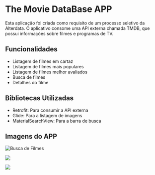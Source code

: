 # The Movie DataBase APP

Esta aplicação foi criada como requisito de um processo seletivo da Alterdata.
O aplicativo consome uma API externa chamada TMDB, que possui informações sobre filmes e programas de TV.

## Funcionalidades
* Listagem de filmes em cartaz
* Listagem de filmes mais populares
* Listagem de filmes melhor avaliados
* Busca de filmes
* Detalhes do filme

## Bibliotecas Utilizadas
* Retrofit: Para consumir a API externa
* Glide: Para a listagem de imagens
* MaterialSearchView: Para a barra de busca

## Imagens do APP

![Busca de Filmes](https://lh3.googleusercontent.com/DPiriB3KQnO1aYcihtCfjq7pbgew24T6Un-7nwVhnEUGVM6qb1-dGDFDkjzJ3P3g6PhfkhdqzjxOXnYgh3NVy0fVB_fMSaqx20jov1hrOHNlcdms9vYbxEnGAugHpqKGXGJNeHXL07Sm0_RnWN5LjJpsiBlm_9D9Vhj19ZNWrB9R8zRWMyghKHoECAY3-D4NwaZb-N6U5gDq8H0cUGCNHnfYKszZXKDDJACG7_7Ynienwpt-0ZEJ6xPCC2_WLoRNXHSl6PBRumdPPciaz3MzjX9cg-wuMb5CYAwP2yZzZ_XCyAudD0rASA-RxQNL0fgWC9UTiJo4ga4h58S3Bjn7FTPOTFo2UIFRvRmP3msLDVKzLbY688AsU6xGYaQvgfSHJ1mn3ftKFd1iJ9G4u3yCMiQBDDZNlNkwTdryeOx1wf1_rEasssDfWgesr6izsDRv8kBaXeFTtl_brFz7y5RjEBkxDdtihBXvA9Yrn0J9fdNaTSVP6DnwBBO0x35Msrs1XwxoZr1juQSsD8gfK3rollS-q3uSDxfUvTXAkwDSh4tbP7vb0C8cIDAiCjHPatQwJ2QTIeuXkDyvPbQMGr7MMcqWHdQnAq9ZevOEMMs9SIP8JXle5f0WEoIU6aMnA5fKTpRQz15Jy_xTlipZbf0e61Z0t0J1Z2Du7Waz=w369-h656-no "Busca de Filmes")

[](https://lh3.googleusercontent.com/5Q1fsSrGS7tn1zGoXefUnb0U82ZoAkB2hbp--WmUvE7A4ronVNaMzq-Pl3TXkjUO1sBD45vT2NAe9KtnvCe3u9vM1jnuC2ssKqLRvuF4jovYZYr3hgZ44nr0dRSzfCT_qYj3IDli-pJiRWSskRenrGpYl7IxPbO27YtufUUHSWGDcsDaknJRJu1MRaNUSAzbrG0JtTaYXabnfuXVvqHf99dcLwoSF6hp8DJiNoKTG3hhgB_fLDA_U5YwT-a72qnZLaJjwwquGXHv-czIxUQcZ4ewhp-LmHrAr3EiZrMBQGqBLJdhsOcDJAxQGsbHhiAn_8F-WBENNsh6aQmPzga3EYvk8n96KSjvZiu4vHjQaDAvfktZOwnxRHphz5TOMt46DAREN2aiIhI3XXEDhMXobuOKjRTtnaNvp1gCr3kDW5dx4CclOFQnk_X3H-LOjxHKyGHkhBiXXeqlKTMwJAoTGl9euWx4U3xpV1qr9LNhFm8rjiSFCpk7Re50dfLKlapEuzEZH0FbFXIMrsGzTJ4gsROuHiRTxVhdi77KSEqeJPNchQhHkCnraZAHN_nIL4l2XdT6Xie6tFEpoTyUiesMYDJFCuMTfqe09FEv9rRWeTU_qxkZzhUSS9Q-m-Va3XnlXjrXGImymTK26M4fteKuTjw0GGtvdY17PKEM=w369-h656-no)

![](https://lh3.googleusercontent.com/7MkOG8gTw4IxNWB_yRo2Mdt6rG8i9UAyFYJ5PKGJl59_Zb7RlME_S-p54kYlkMhyrlfw26P1LLlCgA6nxaPEW2gF78NfoCHGKgV1ThtBrAL1J2_vOjs5N61IU1pS60onyV8YdLBz2S3YI70gixt2_rmuf23_nayzrQ0RQGNDVUJXw8ras3LtsG4tsoY7KF-Ltx7hN4yogP0fhnHrphx779JTnjy_8j1SIfNMWlHF-jP3EVTgqSIzdsl1ZixRcT7eY_jf7ubcZ8OvABCbyNrjax99RzZ_9h1_G0YhUcsuicwOLrh2O14nZKPD9mogZBoxi2M9XTBQ1WaEYt_4JrgVtQUtyOUWA6tGrertg__z1oKrkgIz-8Nb4C-3oSHwCECdk54s3HD_uQTIZwmmbay8X5n_v3vte5TVGUo4xP70xbJlPVcNAxik_dXfP0zpuVpc1L70hlZF_csOlC84cFBthOy-tr9xwKiehbLrwNngnkf1_DpLS3Z9CliVIQEoJleftOxjHYDfb4XuoYhdAh9rNz-3VuFNwdLqLx1cRbRrOBfO98nEwJ8TaJsZi19qrgebxNreN5ZqSYdtmVS8-oAZSc9pMjvRaxFKtqEOIgoZf7cNwvKZ03nBYKmr6WR9m3M6ha4yZq0_3MTS2u1VL_mWG3IlDWtrzZGu42jq=w369-h656-no)

![](https://lh3.googleusercontent.com/LHv_-ngYIM5LpNRzJQpxQsxf71ipMiMx7Hhq1a6v7kZa6e2aD0mEqe5Ke_lJgLxuuJFUfAS0IOQ1ps7jCHCzWsKPz7znMKt4eyGdqHcn8HsNA_JBeGax0vUue_-201wAyCU6C2PIc6K-IDcJBex-Y_cVNqN72_fHLUQZ7WE1bcHdFWnexgVo47z_X40Q6uQTSn5F4cfncJEw4WfRuUy8XfFpn2FWqe0pzJpwhTHJ5sbjeTxZnzt6pyoKmxGm7wZ2QRq97ml605-R1jdPAvat5wimV64HSAj8lcsdyRtJSqhmnUhTp2ch9JhVHAi525hIfVq_mJG_J1MQ-6w3awSsFjLqH0fQ3S7-1JCCnPCdL3p47WqIaH5UrW6mUJIQJQu9lp5qDYA76UpT8LmIZoCtCpwVi3EM7uDsxS2aACLYNcVTXuaNDCv9NwD4VpjQNBqeyUIOXhdeRn56wenjCowWCY7kcVdxuVfDqQkIFg1wTalkZRGpIsJjrcvu_yemXPIdX-ZKmOiiTevNgA-KDIWR6vjzQtrx3nqoUuqg0bHm_HEbLVGFGY_l2FnjjWIbcCFGH9bgdfnaWVvxEMG3A95OUAhfbLdDCu0n0zsKAHzquqNjRgdR-eHXIkGyrlTmG66S2Qz6HGNhxcKd-BJCTUsKjMhk7JqEMhei_kSE=w369-h656-no)
